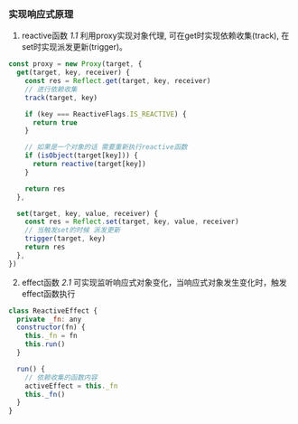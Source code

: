 ### 实现响应式原理

1. reactive函数
   _1.1_ 利用proxy实现对象代理, 可在get时实现依赖收集(track), 在set时实现派发更新(trigger)。

```js
const proxy = new Proxy(target, {
  get(target, key, receiver) {
    const res = Reflect.get(target, key, receiver)
    // 进行依赖收集
    track(target, key)

    if (key === ReactiveFlags.IS_REACTIVE) {
      return true
    }

    // 如果是一个对象的话 需要重新执行reactive函数
    if (isObject(target[key])) {
      return reactive(target[key])
    }

    return res
  },

  set(target, key, value, receiver) {
    const res = Reflect.set(target, key, value, receiver)
    // 当触发set的时候 派发更新
    trigger(target, key)
    return res
  },
})
```

2. effect函数
   _2.1_ 可实现监听响应式对象变化，当响应式对象发生变化时，触发effect函数执行

```js
class ReactiveEffect {
  private _fn: any
  constructor(fn) {
    this._fn = fn
    this.run()
  }

  run() {
    // 依赖收集的函数内容
    activeEffect = this._fn
    this._fn()
  }
}
```
